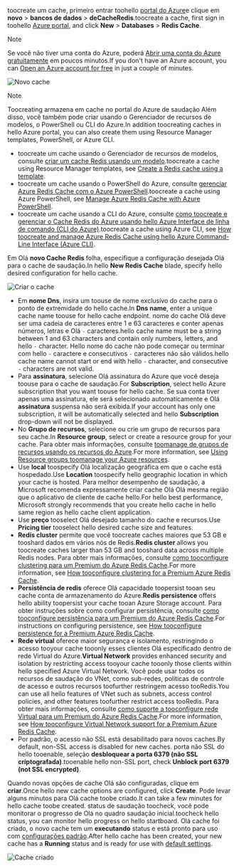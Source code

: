 <span data-ttu-id="34f1a-101">toocreate um cache, primeiro entrar toohello [portal do Azure](https://portal.azure.com)e clique em **novo** > **bancos de dados** > **deCacheRedis**.</span><span class="sxs-lookup"><span data-stu-id="34f1a-101">toocreate a cache, first sign in toohello [Azure portal](https://portal.azure.com), and click **New** > **Databases** > **Redis Cache**.</span></span>

> [!NOTE]
> <span data-ttu-id="34f1a-102">Se você não tiver uma conta do Azure, poderá [Abrir uma conta do Azure gratuitamente](https://azure.microsoft.com/pricing/free-trial/?WT.mc_id=redis_cache_hero) em poucos minutos.</span><span class="sxs-lookup"><span data-stu-id="34f1a-102">If you don't have an Azure account, you can [Open an Azure account for free](https://azure.microsoft.com/pricing/free-trial/?WT.mc_id=redis_cache_hero) in just a couple of minutes.</span></span>
> 
> 

![Novo cache](media/redis-cache-create/redis-cache-new-cache-menu.png)

> [!NOTE]
> <span data-ttu-id="34f1a-104">Toocreating armazena em cache no portal do Azure de saudação Além disso, você também pode criar usando o Gerenciador de recursos de modelos, o PowerShell ou CLI do Azure.</span><span class="sxs-lookup"><span data-stu-id="34f1a-104">In addition toocreating caches in hello Azure portal, you can also create them using Resource Manager templates, PowerShell, or Azure CLI.</span></span>
> 
> * <span data-ttu-id="34f1a-105">toocreate um cache usando o Gerenciador de recursos de modelos, consulte [criar um cache Redis usando um modelo](../articles/redis-cache/cache-redis-cache-arm-provision.md).</span><span class="sxs-lookup"><span data-stu-id="34f1a-105">toocreate a cache using Resource Manager templates, see [Create a Redis cache using a template](../articles/redis-cache/cache-redis-cache-arm-provision.md).</span></span>
> * <span data-ttu-id="34f1a-106">toocreate um cache usando o PowerShell do Azure, consulte [gerenciar Azure Redis Cache com o Azure PowerShell](../articles/redis-cache/cache-howto-manage-redis-cache-powershell.md).</span><span class="sxs-lookup"><span data-stu-id="34f1a-106">toocreate a cache using Azure PowerShell, see [Manage Azure Redis Cache with Azure PowerShell](../articles/redis-cache/cache-howto-manage-redis-cache-powershell.md).</span></span>
> * <span data-ttu-id="34f1a-107">toocreate um cache usando a CLI do Azure, consulte [como toocreate e gerenciar o Cache Redis do Azure usando hello Azure Interface de linha de comando (CLI do Azure)](../articles/redis-cache/cache-manage-cli.md).</span><span class="sxs-lookup"><span data-stu-id="34f1a-107">toocreate a cache using Azure CLI, see [How toocreate and manage Azure Redis Cache using hello Azure Command-Line Interface (Azure CLI)](../articles/redis-cache/cache-manage-cli.md).</span></span>
> 
> 

<span data-ttu-id="34f1a-108">Em Olá **novo Cache Redis** folha, especifique a configuração desejada Olá para o cache de saudação.</span><span class="sxs-lookup"><span data-stu-id="34f1a-108">In hello **New Redis Cache** blade, specify hello desired configuration for hello cache.</span></span>

![Criar o cache](media/redis-cache-create/redis-cache-cache-create.png) 

* <span data-ttu-id="34f1a-110">Em **nome Dns**, insira um toouse de nome exclusivo do cache para o ponto de extremidade do hello cache.</span><span class="sxs-lookup"><span data-stu-id="34f1a-110">In **Dns name**, enter a unique cache name toouse for hello cache endpoint.</span></span> <span data-ttu-id="34f1a-111">nome do cache Olá deve ser uma cadeia de caracteres entre 1 e 63 caracteres e conter apenas números, letras e Olá `-` caracteres.</span><span class="sxs-lookup"><span data-stu-id="34f1a-111">hello cache name must be a string between 1 and 63 characters and contain only numbers, letters, and hello `-` character.</span></span> <span data-ttu-id="34f1a-112">Hello nome do cache não pode começar ou terminar com hello `-` caractere e consecutivos `-` caracteres não são válidos.</span><span class="sxs-lookup"><span data-stu-id="34f1a-112">hello cache name cannot start or end with hello `-` character, and consecutive `-` characters are not valid.</span></span>
* <span data-ttu-id="34f1a-113">Para **assinatura**, selecione Olá assinatura do Azure que você deseja toouse para o cache de saudação.</span><span class="sxs-lookup"><span data-stu-id="34f1a-113">For **Subscription**, select hello Azure subscription that you want toouse for hello cache.</span></span> <span data-ttu-id="34f1a-114">Se sua conta tiver apenas uma assinatura, ele será selecionado automaticamente e Olá **assinatura** suspensa não será exibida.</span><span class="sxs-lookup"><span data-stu-id="34f1a-114">If your account has only one subscription, it will be automatically selected and hello **Subscription** drop-down will not be displayed.</span></span>
* <span data-ttu-id="34f1a-115">No **Grupo de recursos**, selecione ou crie um grupo de recursos para seu cache.</span><span class="sxs-lookup"><span data-stu-id="34f1a-115">In **Resource group**, select or create a resource group for your cache.</span></span> <span data-ttu-id="34f1a-116">Para obter mais informações, consulte [toomanage de grupos de recursos usando os recursos do Azure](../articles/azure-resource-manager/resource-group-overview.md).</span><span class="sxs-lookup"><span data-stu-id="34f1a-116">For more information, see [Using Resource groups toomanage your Azure resources](../articles/azure-resource-manager/resource-group-overview.md).</span></span> 
* <span data-ttu-id="34f1a-117">Use **local** toospecify Olá localização geográfica em que o cache está hospedado.</span><span class="sxs-lookup"><span data-stu-id="34f1a-117">Use **Location** toospecify hello geographic location in which your cache is hosted.</span></span> <span data-ttu-id="34f1a-118">Para melhor desempenho de saudação, a Microsoft recomenda expressamente criar cache Olá Olá mesma região que o aplicativo de cliente de cache hello.</span><span class="sxs-lookup"><span data-stu-id="34f1a-118">For hello best performance, Microsoft strongly recommends that you create hello cache in hello same region as hello cache client application.</span></span>
* <span data-ttu-id="34f1a-119">Use **preço** tooselect Olá desejado tamanho do cache e recursos.</span><span class="sxs-lookup"><span data-stu-id="34f1a-119">Use **Pricing tier** tooselect hello desired cache size and features.</span></span>
* <span data-ttu-id="34f1a-120">**Redis cluster** permite que você toocreate caches maiores que 53 GB e tooshard dados em vários nós de Redis.</span><span class="sxs-lookup"><span data-stu-id="34f1a-120">**Redis cluster** allows you toocreate caches larger than 53 GB and tooshard data across multiple Redis nodes.</span></span> <span data-ttu-id="34f1a-121">Para obter mais informações, consulte [como tooconfigure clustering para um Premium do Azure Redis Cache](../articles/redis-cache/cache-how-to-premium-clustering.md).</span><span class="sxs-lookup"><span data-stu-id="34f1a-121">For more information, see [How tooconfigure clustering for a Premium Azure Redis Cache](../articles/redis-cache/cache-how-to-premium-clustering.md).</span></span>
* <span data-ttu-id="34f1a-122">**Persistência de redis** oferece Olá capacidade toopersist tooan seu cache conta de armazenamento do Azure.</span><span class="sxs-lookup"><span data-stu-id="34f1a-122">**Redis persistence** offers hello ability toopersist your cache tooan Azure Storage account.</span></span> <span data-ttu-id="34f1a-123">Para obter instruções sobre como configurar persistência, consulte [como tooconfigure persistência para um Premium do Azure Redis Cache](../articles/redis-cache/cache-how-to-premium-persistence.md).</span><span class="sxs-lookup"><span data-stu-id="34f1a-123">For instructions on configuring persistence, see [How tooconfigure persistence for a Premium Azure Redis Cache](../articles/redis-cache/cache-how-to-premium-persistence.md).</span></span>
* <span data-ttu-id="34f1a-124">**Rede virtual** oferece maior segurança e isolamento, restringindo o acesso tooyour cache tooonly esses clientes Olá especificado dentro de rede Virtual do Azure.</span><span class="sxs-lookup"><span data-stu-id="34f1a-124">**Virtual Network** provides enhanced security and isolation by restricting access tooyour cache tooonly those clients within hello specified Azure Virtual Network.</span></span> <span data-ttu-id="34f1a-125">Você pode usar todos os recursos de saudação do VNet, como sub-redes, políticas de controle de acesso e outros recursos toofurther restringem acesso tooRedis.</span><span class="sxs-lookup"><span data-stu-id="34f1a-125">You can use all hello features of VNet such as subnets, access control policies, and other features toofurther restrict access tooRedis.</span></span> <span data-ttu-id="34f1a-126">Para obter mais informações, consulte [como suporte a tooconfigure rede Virtual para um Premium do Azure Redis Cache](../articles/redis-cache/cache-how-to-premium-vnet.md).</span><span class="sxs-lookup"><span data-stu-id="34f1a-126">For more information, see [How tooconfigure Virtual Network support for a Premium Azure Redis Cache](../articles/redis-cache/cache-how-to-premium-vnet.md).</span></span>
* <span data-ttu-id="34f1a-127">Por padrão, o acesso não SSL está desabilitado para novos caches.</span><span class="sxs-lookup"><span data-stu-id="34f1a-127">By default, non-SSL access is disabled for new caches.</span></span> <span data-ttu-id="34f1a-128">porta não SSL do hello tooenable, seleção **desbloquear a porta 6379 (não SSL criptografada)**.</span><span class="sxs-lookup"><span data-stu-id="34f1a-128">tooenable hello non-SSL port, check **Unblock port 6379 (not SSL encrypted)**.</span></span>

<span data-ttu-id="34f1a-129">Quando novas opções de cache Olá são configuradas, clique em **criar**.</span><span class="sxs-lookup"><span data-stu-id="34f1a-129">Once hello new cache options are configured, click **Create**.</span></span> <span data-ttu-id="34f1a-130">Pode levar alguns minutos para Olá cache toobe criado.</span><span class="sxs-lookup"><span data-stu-id="34f1a-130">It can take a few minutes for hello cache toobe created.</span></span> <span data-ttu-id="34f1a-131">status de saudação toocheck, você pode monitorar o progresso de Olá no quadro saudação inicial.</span><span class="sxs-lookup"><span data-stu-id="34f1a-131">toocheck hello status, you can monitor hello progress on hello startboard.</span></span> <span data-ttu-id="34f1a-132">Olá cache foi criado, o novo cache tem um **executando** status e está pronto para uso com [configurações padrão](../articles/redis-cache/cache-configure.md#default-redis-server-configuration).</span><span class="sxs-lookup"><span data-stu-id="34f1a-132">After hello cache has been created, your new cache has a **Running** status and is ready for use with [default settings](../articles/redis-cache/cache-configure.md#default-redis-server-configuration).</span></span>

![Cache criado](media/redis-cache-create/redis-cache-cache-created.png)

